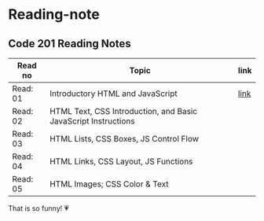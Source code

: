 # Reading-note
## Code 201 Reading Notes

Read no | Topic |link
-----|-----|-----
Read: 01 | Introductory HTML and JavaScript |[link](class-01.md)
Read: 02 | HTML Text, CSS Introduction, and Basic JavaScript Instructions |
Read: 03 |HTML Lists, CSS Boxes, JS Control Flow | 
Read: 04 | HTML Links, CSS Layout, JS Functions|
Read: 05 | HTML Images; CSS Color & Text|

That is so funny! :heartpulse:
